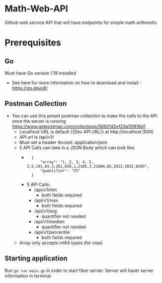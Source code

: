 # Math-Web-API
Github web service API that will have endpoints for simple math arithmetic

# Prerequisites

## Go
Must have Go version 1.18 installed
* See here for more information on how to download and install - https://go.dev/dl/

## Postman Collection
* You can use this preset postman collection to make the calls to the API once the server is running
https://www.getpostman.com/collections/56921d2e123a15f816d1
    - Localhost URL is default {{Dev API URL}} at http://localhost:3000
    - API url is /api/v1/
    - Must set a header Accept: application/json
    - 5 API Calls can take in a JSON Body which can look like:
        - ```
            {
                "array": "1, 2, 3, 4, 5, 3,5,191,04,3,201,650,1,2385,3,21004,85,2012,5832,0205",
                "quantifier": "25"
            }
          ```
        - 5 API Calls:
            - /api/v1/min
                - both fields required
            - /api/v1/max
                - both fields required
            - /api/v1/avg
                - quantifier not needed
            - /api/v1/median
                - quantifier not needed
            - /api/v1/percentile
                - both fields required
    - Array only accepts int64 types (for now)

## Starting application
Run ```go run main.go``` in order to start fiber server. Server will haver server information in terminal. 